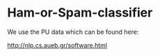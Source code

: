 # Ham-or-Spam-classifier

We use the PU data which can be found here:

http://nlp.cs.aueb.gr/software.html
